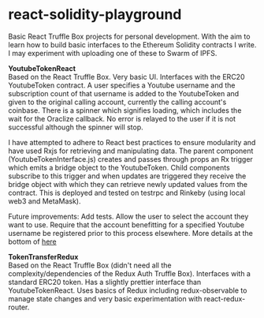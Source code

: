# react-solidity-playground

Basic React Truffle Box projects for personal development. With the aim to learn how to build basic interfaces to the Ethereum Solidity contracts I write. I may experiment with uploading one of these to Swarm of IPFS.

<b>YoutubeTokenReact</b><br/>Based on the React Truffle Box. Very basic UI. Interfaces with the ERC20 YoutubeToken contract. A user specifies a Youtube username and the subscription count of that username is added to the YoutubeToken and given to the original calling account, currently the calling account's coinbase. There is a spinner which signifies loading, which includes the wait for the Oraclize callback. No error is relayed to the user if it is not successful although the spinner will stop. 

I have attempted to adhere to React best practices to ensure modularity and have used Rxjs for retrieving and manipulating data. The parent component (YoutubeTokenInterface.js) creates and passes through props an Rx trigger which emits a bridge object to the YoutubeToken. Child components subscribe to this trigger and when updates are triggered they receive the bridge object with which they can retrieve newly updated values from the contract. This is deployed and tested on testrpc and Rinkeby (using local web3 and MetaMask). 

Future improvements: Add tests. Allow the user to select the account they want to use. Require that the account benefitting for a specified Youtube username be registered prior to this process elsewhere. More details at the bottom of <a href="https://github.com/willjgriff/solidity-playground">here</a>

<b>TokenTransferRedux</b><br/>Based on the React Truffle Box (didn't need all the complexity/dependencies of the Redux Auth Truffle Box). Interfaces with a standard ERC20 token. Has a slightly prettier interface than YoutubeTokenReact. Uses basics of Redux including redux-observable to manage state changes and very basic experimentation with react-redux-router.

